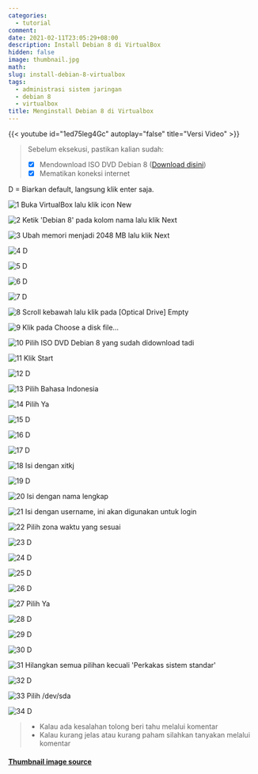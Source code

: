 ```yaml
---
categories:
  - tutorial
comment:
date: 2021-02-11T23:05:29+08:00
description: Install Debian 8 di VirtualBox
hidden: false
image: thumbnail.jpg
math:
slug: install-debian-8-virtualbox
tags:
  - administrasi sistem jaringan
  - debian 8
  - virtualbox
title: Menginstall Debian 8 di Virtualbox
---
```


{{< youtube id="1ed75leg4Gc" autoplay="false" title="Versi Video" >}}

> Sebelum eksekusi, pastikan kalian sudah:
> - [x] Mendownload ISO DVD Debian 8 ([Download disini](https://cdimage.debian.org/cdimage/archive/8.11.1/amd64/iso-dvd/debian-8.11.1-amd64-DVD-1.iso))
> - [x] Mematikan koneksi internet

D = Biarkan default, langsung klik enter saja.

![1 Buka VirtualBox lalu klik icon New](image001.jpg)

![2 Ketik 'Debian 8' pada kolom nama lalu klik Next](image002.jpg)

![3 Ubah memori menjadi 2048 MB lalu klik Next](image003.jpg)

![4 D](image004.jpg)

![5 D](image005.jpg)

![6 D](image006.jpg)

![7 D](image007.jpg)

![8 Scroll kebawah lalu klik pada [Optical Drive] Empty](image008.jpg)

![9 Klik pada Choose a disk file...](image009.jpg)

![10 Pilih ISO DVD Debian 8 yang sudah didownload tadi](image010.jpg)

![11 Klik Start](image011.jpg)

![12 D](image012.jpg)

![13 Pilih Bahasa Indonesia](image013.jpg)

![14 Pilih Ya](image014.jpg)

![15 D](image015.jpg)

![16 D](image016.jpg)

![17 D](image017.jpg)

![18 Isi dengan xitkj](image018.jpg)

![19 D](image019.jpg)

![20 Isi dengan nama lengkap](image020.jpg)

![21 Isi dengan username, ini akan digunakan untuk login](image021.jpg)

![22 Pilih zona waktu yang sesuai](image022.jpg)

![23 D](image023.jpg)

![24 D](image024.jpg)

![25 D](image025.jpg)

![26 D](image026.jpg)

![27 Pilih Ya](image027.jpg)

![28 D](image028.jpg)

![29 D](image029.jpg)

![30 D](image030.jpg)

![31 Hilangkan semua pilihan kecuali 'Perkakas sistem standar'](image031.jpg)

![32 D](image032.jpg)

![33 Pilih /dev/sda](image033.jpg)

![34 D](image034.jpg)

> - Kalau ada kesalahan tolong beri tahu melalui komentar
> - Kalau kurang jelas atau kurang paham silahkan tanyakan melalui komentar

#### [Thumbnail image source](https://www.zerochan.net/1854531)